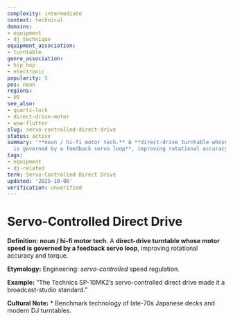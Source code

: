 ```yaml
---
complexity: intermediate
context: technical
domains:
- equipment
- dj_technique
equipment_association:
- turntable
genre_association:
- hip_hop
- electronic
popularity: 5
pos: noun
regions:
- US
see_also:
- quartz-lock
- direct-drive-motor
- wow-flutter
slug: servo-controlled-direct-drive
status: active
summary: '**noun / hi-fi motor tech.** A **direct-drive turntable whose motor speed
  is governed by a feedback servo loop**, improving rotational accuracy and torque.'
tags:
- equipment
- dj-related
term: Servo-Controlled Direct Drive
updated: '2025-10-06'
verification: unverified
---
```


# Servo-Controlled Direct Drive

**Definition:** **noun / hi-fi motor tech.** A **direct-drive turntable whose motor speed is governed by a feedback servo loop**, improving rotational accuracy and torque.

**Etymology:** Engineering: *servo-controlled* speed regulation.

**Example:** “The Technics SP-10MK2’s servo-controlled direct drive made it a broadcast-studio standard.”

**Cultural Note:** * Benchmark technology of late-70s Japanese decks and modern DJ turntables.

